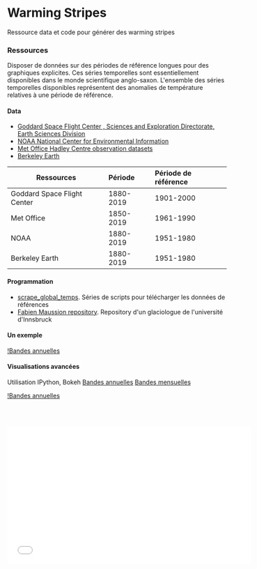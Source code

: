 # Warming Stripes
Ressource data et code pour générer des warming stripes

### Ressources
Disposer de données sur des périodes de référence longues pour des graphiques explicites. Ces séries temporelles sont essentiellement disponibles dans le monde scientifique anglo-saxon.
L'ensemble des séries temporelles disponibles représentent des anomalies de température relatives à une période de référence.

#### Data
* [Goddard Space Flight Center , Sciences and Exploration Directorate, Earth Sciences Division](https://data.giss.nasa.gov/gistemp/)
* [NOAA National Center for Environmental Information](https://www.ncdc.noaa.gov/cag/global/time-series/globe)
* [Met Office Hadley Centre observation datasets](https://www.metoffice.gov.uk/hadobs/hadcrut4/)
* [Berkeley Earth](http://berkeleyearth.lbl.gov/)

|Ressources	                 | Période   | Période de référence |
|----------------------------|:----------|:---------------------|
| Goddard Space Flight Center| 1880-2019 | 1901-2000            |
| Met Office                 | 1850-2019 | 1961-1990            |
| NOAA                       | 1880-2019 | 1951-1980            |
| Berkeley Earth             | 1880-2019 | 1951-1980            |


#### Programmation
* [scrape_global_temps](https://github.com/hausfath/scrape_global_temps). Séries de scripts pour télécharger les données de références
* [Fabien Maussion repository](https://github.com/fmaussion/bokeh-stripes). Repository d'un glaciologue de l'université d'Innsbruck

#### Un exemple
[!Bandes annuelles](global_temps_line_year.png)
#### Visualisations avancées
Utilisation IPython, Bokeh
 [Bandes annuelles](../annual-stripes-700x300.html)
 [Bandes mensuelles](../monthly-stripes-700x300.html)
 
 [!Bandes annuelles](https://github.com/4estone/warming_stripes/blob/master/annual-stripes-700x300.html)
 
<br> <a href="../annual-stripes-700x300.html"></a><br>

<iframe width="560" height="315" src="monthly-stripes-700x300.html" frameborder="0" allowfullscreen></iframe>